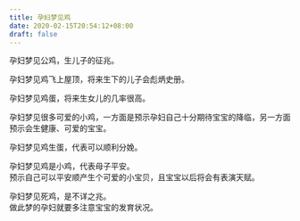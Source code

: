 ```yaml
---
title: 孕妇梦见鸡
date: 2020-02-15T20:54:12+08:00
draft: false
---
```


孕妇梦见公鸡，生儿子的征兆。<br>

孕妇梦见鸡飞上屋顶，将来生下的儿子会彪炳史册。<br>

孕妇梦见鸡蛋，将来生女儿的几率很高。<br>

孕妇梦见很多可爱的小鸡，一方面是预示孕妇自己十分期待宝宝的降临，另一方面预示会生健康、可爱的宝宝。<br>

孕妇梦见鸡生蛋，代表可以顺利分娩。<br>

孕妇梦见鸡是小鸡，代表母子平安。<br>
预示自己可以平安顺产生个可爱的小宝贝，且宝宝以后将会有表演天赋。<br>

孕妇梦见死鸡，是不详之兆。<br>
做此梦的孕妇就要多注意宝宝的发育状况。<br>
